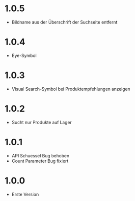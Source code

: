 # 1.0.5
- Bildname aus der Überschrift der Suchseite entfernt

# 1.0.4
- Eye-Symbol

# 1.0.3
- Visual Search-Symbol bei Produktempfehlungen anzeigen

# 1.0.2
- Sucht nur Produkte auf Lager

# 1.0.1
- API Schuessel Bug behoben
- Count Parameter Bug fixiert

# 1.0.0
- Erste Version
